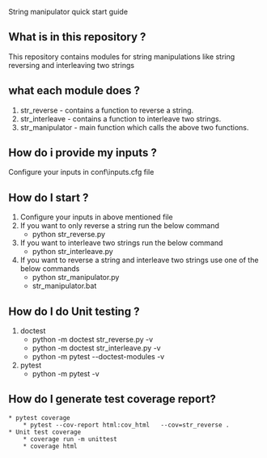 String manipulator quick start guide

## What is in this repository ?
This repository contains modules for string manipulations like string reversing and interleaving two strings

## what each module does ?
1. str_reverse - contains a function to reverse a string.
2. str_interleave - contains a function to interleave two strings.
3. str_manipulator - main function which calls the above two functions. 

## How do i provide my inputs ?
Configure your inputs in conf\inputs.cfg  file

## How do I start ?
1. Configure your inputs in above mentioned file
2. If you want to only reverse a string run the below command
	* python str_reverse.py
3. If you want to interleave two strings run the below command
	* python str_interleave.py
4. If you want to reverse a string and interleave two strings use one of the below commands
	* python str_manipulator.py
	* str_manipulator.bat

## How do I do Unit testing ? 
1. doctest
	* python -m doctest str_reverse.py -v
	* python -m doctest str_interleave.py -v
	* python -m pytest --doctest-modules -v
2. pytest
	* python -m pytest -v

## How do I generate test coverage report?
	* pytest coverage 
		* pytest --cov-report html:cov_html   --cov=str_reverse . 
	* Unit test coverage
		* coverage run -m unittest
		* coverage html
